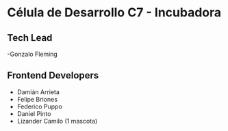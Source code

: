 # Célula de Desarrollo C7 - Incubadora

## Tech Lead
-Gonzalo Fleming

## Frontend Developers
- Damián Arrieta
- Felipe Briones
- Federico Puppo
- Daniel Pinto 
- Lizander Camilo (1 mascota)